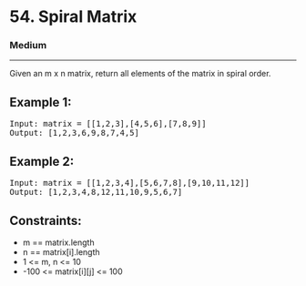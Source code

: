 # 54. Spiral Matrix

### Medium

---

Given an m x n matrix, return all elements of the matrix in spiral order.

## Example 1:

<pre>
Input: matrix = [[1,2,3],[4,5,6],[7,8,9]]
Output: [1,2,3,6,9,8,7,4,5]
</pre>

## Example 2:

<pre>
Input: matrix = [[1,2,3,4],[5,6,7,8],[9,10,11,12]]
Output: [1,2,3,4,8,12,11,10,9,5,6,7]
</pre>

## Constraints:

- m == matrix.length
- n == matrix[i].length
- 1 <= m, n <= 10
- -100 <= matrix[i][j] <= 100
